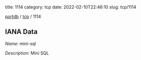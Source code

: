 title: 1114
category: tcp
date: 2022-02-10T22:46:10
slug: tcp/1114

[portdb](/) / [tcp](/category/tcp.html) / 1114


## IANA Data

_Name:_ mini-sql

_Description:_ Mini SQL

